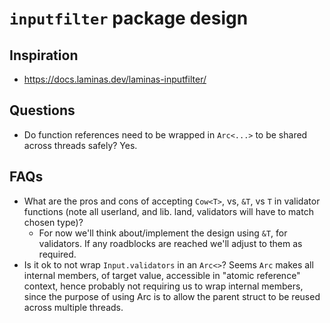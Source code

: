 # `inputfilter` package design

## Inspiration

- https://docs.laminas.dev/laminas-inputfilter/

## Questions

- Do function references need to be wrapped in `Arc<...>` to be shared across threads safely?  Yes.

## FAQs

- What are the pros and cons of accepting `Cow<T>`, vs, `&T`, vs `T` in validator functions (note all userland, and lib. land, validators will have to match chosen type)?
  - For now we'll think about/implement the design using `&T`, for validators.  If any roadblocks are reached we'll adjust to them as required. 
- Is it ok to not wrap `Input.validators` in an `Arc<>`?  Seems `Arc` makes all internal members, of target value, accessible in "atomic reference" context, hence probably not requiring us to wrap internal members, since the purpose of using Arc is to allow the parent struct to be reused across multiple threads.
